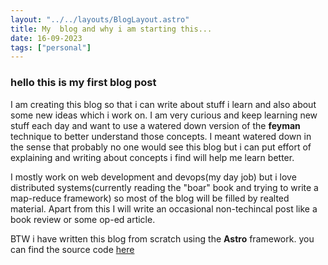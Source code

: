 ```yaml
---
layout: "../../layouts/BlogLayout.astro"
title: My  blog and why i am starting this...
date: 16-09-2023
tags: ["personal"]
---
```

### hello this is my first blog post
I am creating this blog so that i can write about stuff i learn and also about some new ideas which i work on. I am very curious and keep learning new stuff each day and want to use a watered down version of the **feyman** technique to better understand those concepts. I meant watered down in the sense that probably no one would see this blog but i can put effort of explaining and writing about concepts i find will help me learn better.

I mostly work on web development and devops(my day job) but i love distributed systems(currently reading the "boar" book and trying to write a map-reduce framework) so most of the blog will be filled by realted material. Apart from this I will write an occasional non-techincal post like a book review or some op-ed article.

BTW i have written this blog from scratch using the **Astro** framework. you can find the source code [here](https://github.com/JaswanthP6878/Blog-portfolio)
